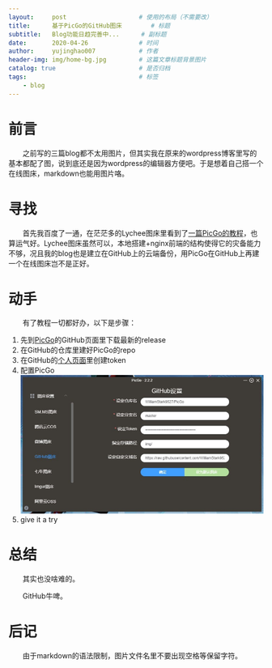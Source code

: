 ```yaml
---
layout:     post   				    # 使用的布局（不需要改）
title:      基于PicGo的GitHub图床		# 标题 
subtitle:   Blog功能日趋完善中...		# 副标题
date:       2020-04-26 				# 时间
author:     yujinghao007 			# 作者
header-img: img/home-bg.jpg 		# 这篇文章标题背景图片
catalog: true 						# 是否归档
tags:								# 标签
    - blog
---
```


# 前言
&emsp;&emsp;之前写的三篇blog都不太用图片，但其实我在原来的wordpress博客里写的基本都配了图，说到底还是因为wordpress的编辑器方便吧。于是想着自己搭一个在线图床，markdown也能用图片咯。
# 寻找
&emsp;&emsp;首先我百度了一通，在茫茫多的Lychee图床里看到了[一篇PicGo的教程](http://www.eryajf.net/3022.html)，也算运气好。Lychee图床虽然可以，本地搭建+nginx前端的结构使得它的灾备能力不够，况且我的blog也是建立在GitHub上的云端备份，用PicGo在GitHub上再建一个在线图床岂不是正好。
# 动手
&emsp;&emsp;有了教程一切都好办，以下是步骤：  


1. 先到[PicGo](https://github.com/Molunerfinn/PicGo)的GitHub页面里下载最新的release
2. 在GitHub的仓库里建好PicGo的repo
3. 在GitHub的[个人页面](https://github.com/settings/tokens)里创建token
4. 配置PicGo ![配置PicGo](https://raw.githubusercontent.com/WilliamStark9527/PicGo/master/img/2020-04-26_213336.jpg)
5. give it a try
# 总结
&emsp;&emsp;其实也没啥难的。

&emsp;&emsp;GitHub牛啤。
# 后记
&emsp;&emsp;由于markdown的语法限制，图片文件名里不要出现空格等保留字符。